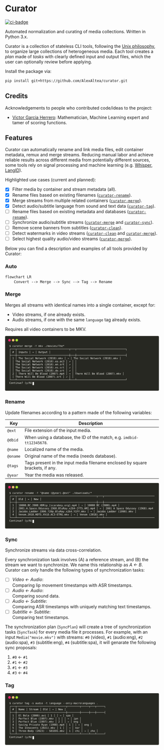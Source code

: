 Curator
=======

[![ci-badge](https://github.com/AlexAltea/curator/actions/workflows/ci.yml/badge.svg)](https://github.com/AlexAltea/curator/actions/workflows/ci.yml)

Automated normalization and curating of media collections. Written in Python 3.x.

Curator is a collection of stateless CLI tools, following the [Unix philosophy](https://en.wikipedia.org/wiki/Unix_philosophy), to organize large collections of heterogeneous media. Each tool creates a *plan* made of *tasks* with clearly defined input and output files, which the user can optionally review before applying.

Install the package via:

```sh
pip install git+https://github.com/AlexAltea/curator.git
```

## Credits

Acknowledgements to people who contributed code/ideas to the project:

- [Victor Garcia Herrero](https://github.com/VictGH): Mathematician, Machine Learning expert and tamer of scoring functions.

## Features

Curator can automatically rename and link media files, edit container metadata, remux and merge streams. Reducing manual labor and achieve reliable results across different media from potentially different sources, some tools rely on signal processing and machine learning (e.g. [Whisper](https://openai.com/blog/whisper/), [LangID](https://github.com/saffsd/langid.py)).

Highlighted use cases (current and planned):

- [x] Filter media by container and stream metadata (all).
- [x] Rename files based on existing filenames ([`curator-rename`](#rename)).
- [x] Merge streams from multiple related containers ([`curator-merge`](#merge)).
- [x] Detect audio/subtitle language from sound and text data ([`curator-tag`](#tag)).
- [ ] Rename files based on existing metadata and databases ([`curator-rename`](#rename)).
- [ ] Synchronize audio/subtitle streams ([`curator-merge`](#merge) and [`curator-sync`](#sync)).
- [ ] Remove scene banners from subtitles ([`curator-clean`](#clean)).
- [ ] Detect watermarks in video streams ([`curator-clean`](#clean) and [`curator-merge`](#merge)).
- [ ] Select highest quality audio/video streams ([`curator-merge`](#merge)).

Below you can find a description and examples of all tools provided by Curator:

### Auto

```mermaid
flowchart LR
    Convert --> Merge --> Sync --> Tag --> Rename
```

### Merge

Merges all streams with identical names into a single container, except for:

- Video streams, if one already exists.
- Audio streams, if one with the same `language` tag already exists.

Requires all video containers to be MKV.

![example-curator-merge](./docs/images/curator-merge.svg)

### Rename

Update filenames according to a pattern made of the following variables:

| Key      | Description |
|----------|-------------|
| `@ext`   | File extension of the input media. |
| `@dbid`  | When using a database, the ID of the match, e.g. `imdbid-tt12345678`. |
| `@name`  | Localized name of the media. |
| `@oname` | Original name of the media (needs database). |
| `@tags`  | Tags present in the input media filename enclosed by square brackets, if any. |
| `@year`  | Year the media was released. |

![example-curator-rename](./docs/images/curator-rename.svg)

### Sync

Synchronize streams via data cross-correlation.

Every synchronization task involves (A) a reference stream, and (B) the stream we want to synchronize. We name this relationship as *A ← B*. Curator can only handle the following types of synchronization tasks:

- [ ] *Video ← Audio*:\
    Comparing lip movement timestamps with ASR timestamps.
- [ ] *Audio ← Audio*:\
    Comparing sound data.
- [ ] *Audio ← Subtitle*:\
    Comparing ASR timestamps with uniquely matching text timestamps.
- [ ] *Subtitle ← Subtitle*:\
    Comparing text timestamps.

The synchronization plan (`SyncPlan`) will create a tree of synchronization tasks (`SyncTask`) for every media file it processes. For example, with an input `Media("movie.mkv")` with streams: `#0` (video), `#1` (audio:eng), `#2` (audio:spa), `#3` (subtitle:eng), `#4` (subtitle:spa), it will genarate the following sync proposals:

1. `#0` ← `#1`
2. `#1` ← `#2`
3. `#1` ← `#3`
4. `#3` ← `#4`

### Tag

![example-curator-tag](./docs/images/curator-tag.svg)
